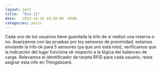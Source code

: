 ```yaml
---
layout: post
title:  "Día 21"
date:   2023-10-26 19:30:00 -0300
categories: posts
---
```


Cada uno de los usuarios tiene guardada la info de si realizó una reserva o no. Avanzamos con las pruebas por los sensores de proximidad, estamos enviando la info ok para 5 sensores (ya que uno está roto), verificamos que la indicación del lugar funciona ok respecto a la lógica del balanceo de carga. Relevamos el identificador de tarjeta RFID para cada usuario, resta asignar esta info en Thingsboard.

